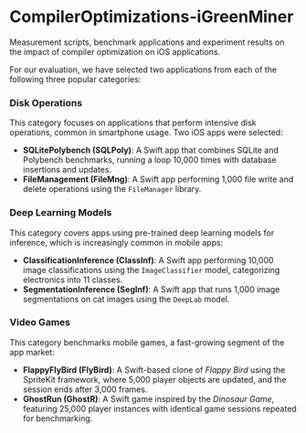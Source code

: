 # CompilerOptimizations-iGreenMiner
Measurement scripts, benchmark applications and experiment results on the impact of compiler optimization on iOS applications.

For our evaluation, we have selected two applications from each of the following three popular categories:

### Disk Operations

This category focuses on applications that perform intensive disk operations, common in smartphone usage. Two iOS apps were selected:

- **SQLitePolybench (SQLPoly)**: A Swift app that combines SQLite and Polybench benchmarks, running a loop 10,000 times with database insertions and updates.
- **FileManagement (FileMng)**: A Swift app performing 1,000 file write and delete operations using the `FileManager` library.

### Deep Learning Models

This category covers apps using pre-trained deep learning models for inference, which is increasingly common in mobile apps:

- **ClassificationInference (ClassInf)**: A Swift app performing 10,000 image classifications using the `ImageClassifier` model, categorizing electronics into 11 classes.
- **SegmentationInference (SegInf)**: A Swift app that runs 1,000 image segmentations on cat images using the `DeepLab` model.

### Video Games

This category benchmarks mobile games, a fast-growing segment of the app market:

- **FlappyFlyBird (FlyBird)**: A Swift-based clone of *Flappy Bird* using the SpriteKit framework, where 5,000 player objects are updated, and the session ends after 3,000 frames.
- **GhostRun (GhostR)**: A Swift game inspired by the *Dinosaur Game*, featuring 25,000 player instances with identical game sessions repeated for benchmarking.
